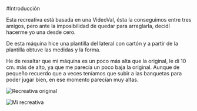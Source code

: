 #Introducción

Esta recreativa está basada en una VideoVal, ésta la conseguimos entre tres amigos, pero ante la imposibilidad de quedar para arreglarla, decidí hacerme yo una desde cero.

De esta máquina hice una plantilla del lateral con cartón y a partir de la plantilla obtuve las medidas y la forma.

He de resaltar que mi máquina es un poco más alta que la original, le di 10 cm. más de alto, ya que me parecía un poco baja la original. Aunque de pequeño recuerdo que a veces teníamos que subir a las banquetas para poder jugar bien, en ese momento parecían muy altas.


![Recreativa original](Introduccion_01.jpg "Recreativa original")

![Mi recreativa](Introduccion_02.jpg "Mi recreativa")


